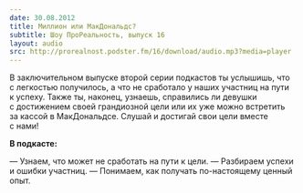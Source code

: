 ```yaml
---
date: 30.08.2012
title: Миллион или МакДональдс?
subtitle: Шоу ПроРеальность, выпуск 16
layout: audio
src: http://prorealnost.podster.fm/16/download/audio.mp3?media=player
---
```


В заключительном выпуске второй серии подкастов ты услышишь, что с легкостью получилось, а что не сработало у наших участниц на пути к успеху. Также ты, наконец, узнаешь, справились ли девушки с достижением своей грандиозной цели или их уже можно встретить за кассой в МакДональдсе. Слушай и достигай свои цели вместе с нами!

**В подкасте:**

— Узнаем, что может не сработать на пути к цели.
— Разбираем успехи и ошибки участниц.
— Понимаем, как получать по-настоящему ценный опыт. 
